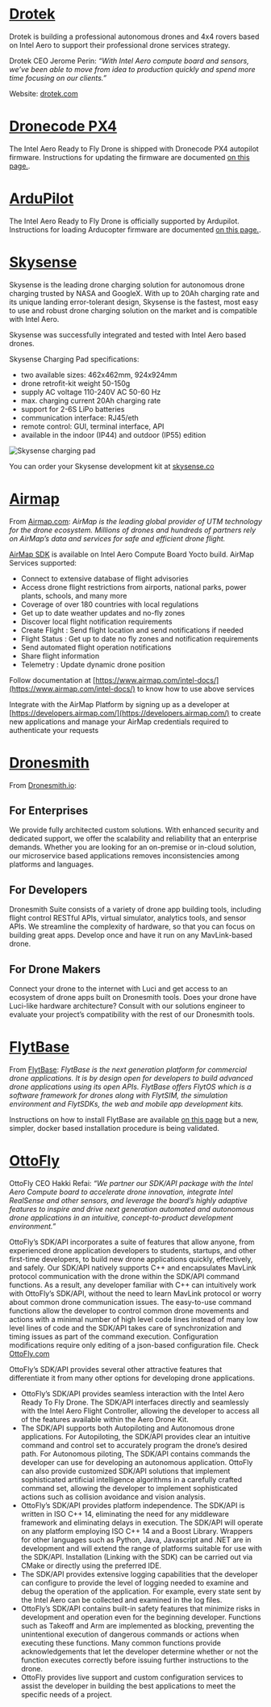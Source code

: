 # [Drotek](#drotek)
Drotek is building a professional autonomous drones and 4x4 rovers based on Intel Aero to support their professional drone services strategy.

Drotek CEO Jerome Perin: *“With Intel Aero compute board and sensors, we’ve been able to move from idea to production quickly and spend more time focusing on our clients.”*

Website: [drotek.com](http://drotek.com/en)

# [Dronecode PX4](#px4)

The Intel Aero Ready to Fly Drone is shipped with Dronecode PX4 autopilot firmware.  Instructions for updating the firmware are documented [on this page.](https://dev.px4.io/en/flight_controller/intel_aero.html).

# [ArduPilot](#ardupilot)

The Intel Aero Ready to Fly Drone is officially supported by Ardupilot. Instructions for loading Arducopter firmware are documented [on this page.](http://ardupilot.org/copter/docs/common-intel-aero-rtf.html).

# [Skysense](#skysense)

Skysense is the leading drone charging solution for autonomous drone charging trusted by NASA and GoogleX. With up to 20Ah charging rate and its unique landing error-tolerant design, Skysense is the fastest, most easy to use and robust drone charging solution on the market and is compatible with Intel Aero.

Skysense was successfully integrated and tested with Intel Aero based drones.

Skysense Charging Pad specifications:
* two available sizes: 462x462mm, 924x924mm
* drone retrofit-kit weight 50-150g
* supply AC voltage 110-240V AC 50-60 Hz
* max. charging current 20Ah charging rate
* support for 2-6S LiPo batteries
* communication interface: RJ45/eth
* remote control: GUI, terminal interface, API
* available in the indoor (IP44) and outdoor (IP55) edition

![Skysense charging pad](https://raw.githubusercontent.com/guermonprez/intel-aero-documents/raw/master/doc_photos/ecosystem-skysense.jpg)


You can order your Skysense development kit at [skysense.co](http://www.skysense.co/contact-us)


# [Airmap](#airmap)

From [Airmap.com](https://www.airmap.com/): *AirMap is the leading global provider of UTM technology for the drone ecosystem. Millions of drones and hundreds of partners rely on AirMap’s data and services for safe and efficient drone flight.*

[AirMap SDK](https://www.airmap.com/intel/) is available on Intel Aero Compute Board Yocto build. AirMap Services supported:
* Connect to extensive database of flight advisories
* Access drone flight restrictions from airports, national parks, power plants, schools, and many more
* Coverage of over 180 countries with local regulations
* Get up to date weather updates and no-fly zones
* Discover local flight notification requirements
* Create Flight : Send flight location and send notifications if needed
* Flight Status : Get up to date no fly zones and notification requirements
* Send automated flight operation notifications
* Share flight information
* Telemetry : Update dynamic drone position

Follow documentation at [https://www.airmap.com/intel-docs/](https://www.airmap.com/intel-docs/) to know how to use above services

Integrate with the AirMap Platform by signing up as a developer at [https://developers.airmap.com/](https://developers.airmap.com/) to create new applications and manage your AirMap credentials required to authenticate your requests

# [Dronesmith](#dronesmith)
From [Dronesmith.io](http://dronesmith.io/):

## For Enterprises
We provide fully architected custom solutions. With enhanced security and dedicated support, we offer the scalability and reliability that an enterprise demands.
Whether you are looking for an on-premise or in-cloud solution, our microservice based applications removes inconsistencies among platforms and languages.

## For Developers
Dronesmith Suite consists of a variety of drone app building tools, including flight control RESTful APIs, virtual simulator, analytics tools, and sensor APIs.
We streamline the complexity of hardware, so that you can focus on building great apps. Develop once and have it run on any MavLink-based drone.

## For Drone Makers
Connect your drone to the internet with Luci and get access to an ecosystem of drone apps built on Dronesmith tools.
Does your drone have Luci-like hardware architecture? Consult with our solutions engineer to evaluate your project’s compatibility with the rest of our Dronesmith tools.


# [FlytBase](#flytbase)
From [FlytBase](https://flytbase.com/): *FlytBase is the next generation platform for commercial drone applications. It is by design open for developers to build advanced drone applications using its open APIs. FlytBase offers FlytOS which is a software framework for drones along with FlytSIM, the simulation environment and FlytSDKs, the web and mobile app development kits.*

Instructions on how to install FlytBase are available [on this page](http://docs.flytbase.com/docs/FlytOS/GettingStarted/AeroGuide.html) but a new, simpler, docker based installation procedure is being validated.

# [OttoFly](#ottofly)

OttoFly CEO Hakki Refai: *“We partner our SDK/API package with the Intel Aero Compute board to accelerate drone innovation, integrate Intel RealSense and other sensors, and leverage the board’s highly adaptive features to inspire and drive next generation automated and autonomous drone applications in an intuitive, concept-to-product development environment.”*

OttoFly’s SDK/API incorporates a suite of features that allow anyone, from experienced drone application developers to students, startups, and other first-time developers, to build new drone applications quickly, effectively, and safely.  Our SDK/API natively supports C++ and encapsulates MavLink protocol communication with the drone within the SDK/API command functions. As a result, any developer familiar with C++ can intuitively work with OttoFly’s SDK/API, without the need to learn MavLink protocol or worry about common drone communication issues.  The easy-to-use command functions allow the developer to control common drone movements and actions with a minimal number of high level code lines instead of many low level lines of code and the SDK/API takes care of synchronization and timing issues as part of the command execution. Configuration modifications require only editing of a json-based configuration file. Check [OttoFly.com](http://ottofly.com/)

OttoFly’s SDK/API provides several other attractive features that differentiate it from many other options for developing drone applications. 
* OttoFly’s SDK/API provides seamless interaction with the Intel Aero Ready To Fly Drone.  The SDK/API interfaces directly and seamlessly with the Intel Aero Flight Controller, allowing the developer to access all of the features available within the Aero Drone Kit.
* The SDK/API supports both Autopiloting and Autonomous drone applications. For Autopiloting, the SDK/API provides clear an intuitive command and control set to accurately program the drone’s desired path. For Autonomous piloting, The SDK/API contains commands the developer can use for developing an autonomous application. OttoFly can also provide customized SDK/API solutions that implement sophisticated artificial intelligence algorithms in a carefully crafted command set, allowing the developer to implement sophisticated actions such as collision avoidance and vision analysis.
* OttoFly’s SDK/API provides platform independence.  The SDK/API is written in ISO C++ 14, eliminating the need for any middleware framework and eliminating delays in execution.  The SDK/API will operate on any platform employing ISO C++ 14 and a Boost Library. Wrappers for other languages such as Python, Java, Javascript and .NET are in development and will extend the range of platforms suitable for use with the SDK/API. Installation (Linking with the SDK) can be carried out via CMake or directly using the preferred IDE.
* The SDK/API provides extensive logging capabilities that the developer can configure to provide the level of logging needed to examine and debug the operation of the application. For example, every state sent by the Intel Aero can be collected and examined in the log files.
* OttoFly’s SDK/API contains built-in safety features that minimize risks in development and operation even for the beginning developer. Functions such as Takeoff and Arm are implemented as blocking, preventing the unintentional execution of dangerous commands or actions when executing these functions. Many common functions provide acknowledgements that let the developer determine whether or not the function executes correctly before issuing further instructions to the drone.
* OttoFly provides live support and custom configuration services to assist the developer in building the best applications to meet the specific needs of a project.
